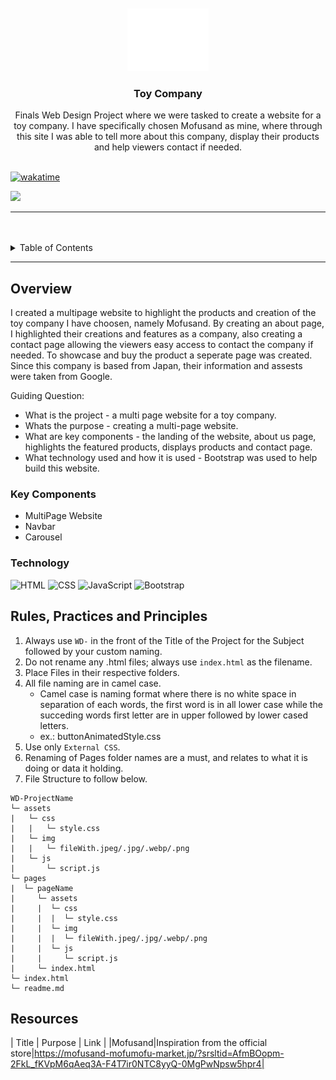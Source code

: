 <a name="readme-top">

<br/>

<br />
<div align="center">
  <a href="https://github.com/zyx-0314/">
  <!-- TODO: If you want to add logo or banner you can add it here -->
    <img src="./assets/img/nyebe_white.png" alt="Nyebe" width="130" height="100">
  </a>
<!-- TODO: Change Title to the name of the title of your Project -->
  <h3 align="center">Toy Company</h3>
</div>
<!-- TODO: Make a short description -->
<div align="center">
  Finals Web Design Project where we were tasked to create a website for a toy company. I have specifically chosen Mofusand as mine, where through this site I was able to tell more about this company, display their products and help viewers contact if needed. 
</div>

<br /> 

[![wakatime](https://wakatime.com/badge/user/f3c8ba5d-3055-4780-a7e7-ca679c759b17/project/5b85efd7-3bf1-4fb1-b729-14a6c409c3bd.svg)](https://wakatime.com/badge/user/f3c8ba5d-3055-4780-a7e7-ca679c759b17/project/5b85efd7-3bf1-4fb1-b729-14a6c409c3bd)

<!-- TODO: Change the zyx-0314 into your github username  -->
<!-- TODO: Change the WD-Template-Project into the same name of your folder -->
![](https://visit-counter.vercel.app/counter.png?page=kiamiese/WD-SEATWORK-TOY-COMPANY)

---

<br /> 
<br />

<!-- TODO: If you want to add more layers for your readme -->
<details>
  <summary>Table of Contents</summary>
  <ol>
    <li>
      <a href="#overview">Overview</a>
      <ol>
        <li>
          <a href="#key-components">Key Components</a>
        </li>
        <li>
          <a href="#technology">Technology</a>
        </li>
      </ol>
    </li>
    <li>
      <a href="#rule,-practices-and-principles">Rules, Practices and Principles</a>
    </li>
    <li>
      <a href="#resources">Resources</a>
    </li>
  </ol>
</details>

---

## Overview

<!-- TODO: To be changed -->
<!-- The following are just sample -->
I created a multipage website to highlight the products and creation of the toy company I have choosen, namely Mofusand. By creating an about page, I highlighted their creations and features as a company, also creating a contact page allowing the viewers easy access to contact the company if needed. To showcase and buy the product a seperate page was created. Since this company is based from Japan, their information and assests were taken from Google.

Guiding Question:
- What is the project - a multi page website for a toy company.
- Whats the purpose - creating a multi-page website.
- What are key components - the landing of the website, about us page, highlights the featured products, displays products and contact page.
- What technology used and how it is used - Bootstrap was used to help build this website.

### Key Components
<!-- TODO: List of Key Components -->
<!-- The following are just sample -->
- MultiPage Website
- Navbar
- Carousel

### Technology
<!-- TODO: List of Technology Used -->
![HTML](https://img.shields.io/badge/HTML-E34F26?style=for-the-badge&logo=html5&logoColor=white)
![CSS](https://img.shields.io/badge/CSS-1572B6?style=for-the-badge&logo=css3&logoColor=white)
![JavaScript](https://img.shields.io/badge/JavaScript-F7DF1E?style=for-the-badge&logo=javascript&logoColor=white)
![Bootstrap](https://getbootstrap.com/)

## Rules, Practices and Principles
1. Always use `WD-` in the front of the Title of the Project for the Subject followed by your custom naming.
2. Do not rename any .html files; always use `index.html` as the filename.
3. Place Files in their respective folders.
4. All file naming are in camel case.
   - Camel case is naming format where there is no white space in separation of each words, the first word is in all lower case while the succeding words first letter are in upper followed by lower cased letters.
   - ex.: buttonAnimatedStyle.css
5. Use only `External CSS`.
6. Renaming of Pages folder names are a must, and relates to what it is doing or data it holding.
7. File Structure to follow below.

```
WD-ProjectName
└─ assets
|   └─ css
|   |   └─ style.css
|   └─ img
|   |   └─ fileWith.jpeg/.jpg/.webp/.png
|   └─ js
|       └─ script.js
└─ pages
|  └─ pageName
|     └─ assets
|     |  └─ css
|     |  |  └─ style.css
|     |  └─ img
|     |  |  └─ fileWith.jpeg/.jpg/.webp/.png
|     |  └─ js
|     |     └─ script.js
|     └─ index.html
└─ index.html
└─ readme.md
```

## Resources

<!-- TODO: Add References -->
| Title | Purpose | Link |
|Mofusand|Inspiration from the official store|https://mofusand-mofumofu-market.jp/?srsltid=AfmBOopm-2FkL_fKVpM6qAeq3A-F4T7ir0NTC8yyQ-0MgPwNpsw5hpr4|
